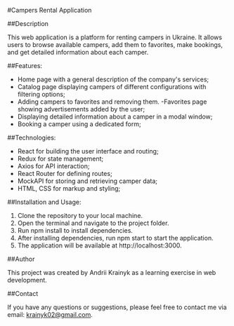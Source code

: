 #Campers Rental Application

##Description 

This web application is a platform for renting campers in Ukraine.
It allows users to browse available campers, add them to favorites, make
bookings, and get detailed information about each camper.

##Features:

- Home page with a general description of the company's services;
- Catalog page displaying campers of different configurations with filtering options; 
- Adding campers to favorites and removing them. -Favorites page showing advertisements added by the user; 
- Displaying detailed information about a camper in a modal window;
- Booking a camper using a dedicated form;

##Technologies:

- React for building the user interface and routing;
- Redux for state management;
- Axios for API interaction;
- React Router for defining routes;
- MockAPI for storing and retrieving camper data;
- HTML, CSS for markup and styling;

##Installation and Usage:

1. Clone the repository to your local machine. 
2. Open the terminal and navigate to the project folder. 
3. Run npm install to install dependencies. 
4. After installing dependencies, run npm start to start the
application. 
5. The application will be available at http://localhost:3000.

##Author 

This project was created by Andrii Krainyk as a learning exercise in
web development.

##Contact 

If you have any questions or suggestions, please feel free to contact
me via email: krainyk02@gmail.com.
